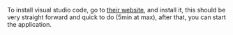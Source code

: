 To install visual studio code, go to [their website](https://code.visualstudio.com/), and install it, this should be very straight forward and quick to do (5min at max), after that, you can start the application.